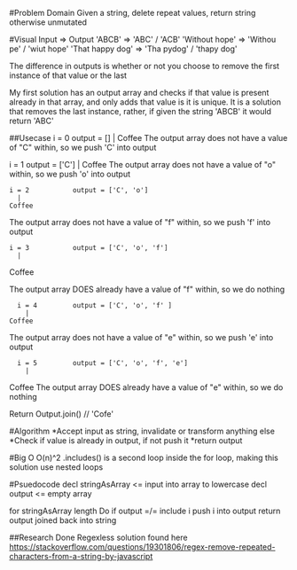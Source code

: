 #Problem Domain
Given a string, delete repeat values, return string otherwise unmutated

#Visual
Input             =>   Output
'ABCB'            =>  'ABC' / 'ACB'
'Without hope'    =>  'Withou pe' / 'wiut hope'
'That happy dog'  =>  'Tha pydog' / 'thapy dog'

The difference in outputs is whether or not you choose to remove the first instance of that value or the last

My first solution has an output array and checks if that value is present already in that array, and only adds that value is it is unique. It is a solution that removes the last instance, rather, if given the string 'ABCB' it would return 'ABC'

##Usecase
   i = 0            output = []
    |
    Coffee
The output array does not have a value of "C" within, so we push 'C' into output

  i = 1             output = ['C']
    |
   Coffee
The output array does not have a value of "o" within, so we push 'o' into output

    i = 2           output = ['C', 'o']
      |
    Coffee
The output array does not have a value of "f" within, so we push 'f' into output

    i = 3           output = ['C', 'o', 'f']
      |
   Coffee
 
The output array DOES already have a value of "f" within, so we do nothing 

      i = 4         output = ['C', 'o', 'f' ]
        |
    Coffee
The output array does not have a value of "e" within, so we push 'e' into output

      i = 5         output = ['C', 'o', 'f', 'e']
        |
   Coffee
The output array DOES already have a value of "e" within, so we do nothing

Return Output.join() // 'Cofe'

#Algorithm
*Accept input as string, invalidate or transform anything else
*Check if value is already in output, if not push it
*return output

#Big O
O(n)^2
.includes() is a second loop inside the for loop, making this solution use nested loops

#Psuedocode 
decl stringAsArray <= input into array to lowercase
decl output <= empty array

for stringAsArray length Do
    if output =/= include i
    push i into output
return output joined back into string

##Research Done
Regexless solution found here
https://stackoverflow.com/questions/19301806/regex-remove-repeated-characters-from-a-string-by-javascript